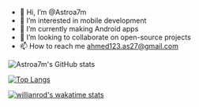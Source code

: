 - 👋 Hi, I’m @Astroa7m
- 👀 I’m interested in mobile development 
- 🌱 I’m currently making Android apps
- 💞️ I’m looking to collaborate on open-source projects
- 📫 How to reach me ahmed123.as27@gmail.com

<!---
Astroa7m/Astroa7m is a ✨ special ✨ repository because its `README.md` (this file) appears on your GitHub profile.
You can click the Preview link to take a look at your changes.
--->
![Astroa7m's GitHub stats](https://github-readme-stats.vercel.app/api?username=Astroa7m&show_icons=true&theme=synthwave)

[![Top Langs](https://github-readme-stats.vercel.app/api/top-langs/?username=Astroa7m&layout=compact&theme=synthwave)](https://github.com/Astroa7m/github-readme-stats)

[![willianrod's wakatime stats](https://github-readme-stats.vercel.app/api/wakatime?username=Astroa7m&theme=synthwave)](https://github.com/Astroa7m/github-readme-stats)


